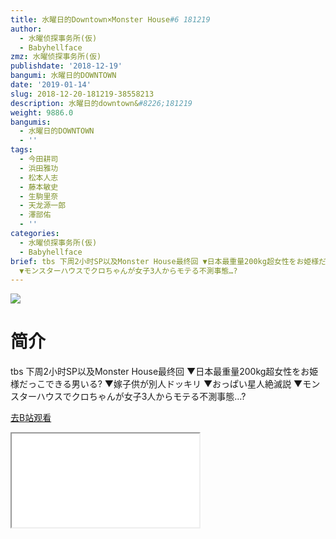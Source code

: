 ```yaml
---
title: 水曜日的Downtown×Monster House#6 181219
author:
  - 水曜侦探事务所(仮)
  - Babyhellface
zmz: 水曜侦探事务所(仮)
publishdate: '2018-12-19'
bangumi: 水曜日的DOWNTOWN
date: '2019-01-14'
slug: 2018-12-20-181219-38558213
description: 水曜日的downtown&#8226;181219
weight: 9886.0
bangumis:
  - 水曜日的DOWNTOWN
  - ''
tags:
  - 今田耕司
  - 浜田雅功
  - 松本人志
  - 藤本敏史
  - 生駒里奈
  - 天龙源一郎
  - 澤部佑
  - ''
categories:
  - 水曜侦探事务所(仮)
  - Babyhellface
brief: tbs 下周2小时SP以及Monster House最终回 ▼日本最重量200kg超女性をお姫様だっこできる男いる? ▼嫁子供が別人ドッキリ ▼おっぱい星人絶滅説
  ▼モンスターハウスでクロちゃんが女子3人からモテる不測事態…?
---
```

![](https://i.imgur.com/tCwwdVR.jpg)
# 简介  
tbs
下周2小时SP以及Monster House最终回
▼日本最重量200kg超女性をお姫様だっこできる男いる?
▼嫁子供が別人ドッキリ
▼おっぱい星人絶滅説
▼モンスターハウスでクロちゃんが女子3人からモテる不測事態…?  

[去B站观看](https://www.bilibili.com/video/av38558213/)
<div class ="resp-container"><iframe class="testiframe" src="//player.bilibili.com/player.html?aid=38558213"", scrolling="no", allowfullscreen="true" > </iframe></div> 
